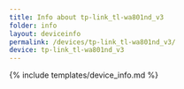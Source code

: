 ```yaml
---
title: Info about tp-link_tl-wa801nd_v3
folder: info
layout: deviceinfo
permalink: /devices/tp-link_tl-wa801nd_v3/
device: tp-link_tl-wa801nd_v3
---
```

{% include templates/device_info.md %}
